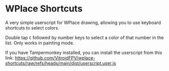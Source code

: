 # WPlace Shortcuts
A very simple userscript for WPlace drawing, allowing you to use keyboard shortcuts to select colors.

Double tap `C` followed by number keys to select a color of that number in the list. Only works in painting mode.

If you have Tampermonkey installed, you can install the userscript from this link:
https://github.com/VitroidFPV/wplace-shortcuts/raw/refs/heads/main/dist/userscript.user.js